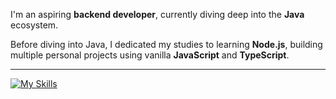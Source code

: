 I'm an aspiring **backend developer**, currently diving deep into the **Java** ecosystem.

Before diving into Java, I dedicated my studies to learning **Node.js**, building multiple personal projects using vanilla **JavaScript** and **TypeScript**.
<hr>

[![My Skills](https://skillicons.dev/icons?i=nodejs,javascript,typescript,mysql,postgresql,mongodb,java&theme=light)](https://skillicons.dev)
